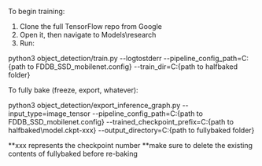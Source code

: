 To begin training:

1) Clone the full TensorFlow repo from Google
2) Open it, then navigate to Models\research
3) Run:

python3 object_detection/train.py --logtostderr --pipeline_config_path=C:\{path to FDDB_SSD_mobilenet.config} --train_dir=C:\{path to halfbaked folder}


To fully bake (freeze, export, whatever):

python3 object_detection/export_inference_graph.py --input_type=image_tensor --pipeline_config_path=C:\{path to FDDB_SSD_mobilenet.config} --trained_checkpoint_prefix=C:\{path to halfbaked\model.ckpt-xxx} --output_directory=C:\{path to fullybaked folder}

**xxx represents the checkpoint number
**make sure to delete the existing contents of fullybaked before re-baking